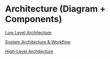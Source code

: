 # Architecture (Diagram + Components)

[Low Level Architecture ](Architecture%20(Diagram%20+%20Components)%20201d2f0b023f80769831eb223f793dff/Low%20Level%20Architecture%20201d2f0b023f80b1b73dc23a6f99774e.md)

[System Architecture & Workflow](Architecture%20(Diagram%20+%20Components)%20201d2f0b023f80769831eb223f793dff/System%20Architecture%20&%20Workflow%20201d2f0b023f80da9c76de749954ae3b.md)

[High-Level Architecture](Architecture%20(Diagram%20+%20Components)%20201d2f0b023f80769831eb223f793dff/High-Level%20Architecture%20201d2f0b023f806dab75fc80849f454d.md)